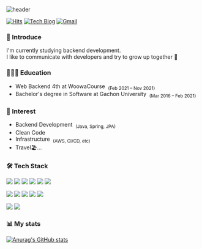 ![header](https://capsule-render.vercel.app/api?type=waving&color=auto&height=110&section=header&text=Seongwon%20Oh&fontSize=60&fontAlign=26)

[![Hits](https://hits.seeyoufarm.com/api/count/incr/badge.svg?url=https%3A%2F%2Fgithub.com%2FSeongwon97&count_bg=%2379C83D&title_bg=%23555555&icon=&icon_color=%23E7E7E7&title=hits&edge_flat=false)](https://hits.seeyoufarm.com) 
[![Tech Blog](http://img.shields.io/badge/-Tech%20blog-black?style=flat-round&logo=github&link=https://seongwon.dev/)](https://seongwon.dev/) 
[![Gmail](https://img.shields.io/badge/Gmail-d14836?style=flat-round&logo=Gmail&logoColor=white&link=mailto:tjddnjs970325@gmail.com)](mailto:tjddnjs970325@gmail.com)

### 🎤 Introduce

I'm currently studying backend development.<br>
I like to communicate with developers and try to grow up together 🌳


### 🧑🏻‍💻 Education
- Web Backend 4th at WoowaCourse &nbsp;<sub>(Feb 2021 – Nov 2021)</sub>
- Bachelor's degree in Software at Gachon University &nbsp;<sub>(Mar 2016 – Feb 2021)</sub>

### 🔮 Interest
- Backend Development &nbsp;<sub>(Java, Spring, JPA)</sub>
- Clean Code
- Infrastructure &nbsp;<sub>(AWS, CI/CD, etc)</sub>
- Travel🏖...

### 🛠 Tech Stack
<img src="https://img.shields.io/badge/Java-007396?style=flat&logo=Java&logoColor=white"/> <img src="https://img.shields.io/badge/Spring-6DB33F?style=flat&logo=Spring&logoColor=white"/> <img src="https://img.shields.io/badge/Spring Boot-6DB33F?style=flat&logo=SpringBoot&logoColor=white"/> <img src="https://img.shields.io/badge/Spring Data JPA-6DB33F?style=flat&logo=Spring Data JPA&logoColor=white"/> <img src="https://img.shields.io/badge/Querydsl-007396?style=flat&logo=Querydsl&logoColor=white"/> <img src="https://img.shields.io/badge/MySQL-4479A1?style=flat&logo=MySQL&logoColor=white"/> 

<img src="https://img.shields.io/badge/AWS-232F3E?style=flat&logo=AmazonAWS&logoColor=white"/> <img src="https://img.shields.io/badge/AWS EC2%20-%23FF9900.svg?&style=flat&logo=amazon-aws&logoColor=white"/> <img src="https://img.shields.io/badge/Jenkins-D24939.svg?&style=flat&logo=Jenkins&logoColor=white"/> <img src="https://img.shields.io/badge/Nginx-009639.svg?&style=flat&logo=Nginx&logoColor=white"/> <img src="https://img.shields.io/badge/Docker%20-2496ED.svg?&style=flat&logo=Docker&logoColor=white"/>

<img src="https://img.shields.io/badge/Git-F05032?style=flat&logo=Git&logoColor=white"/> <img src="https://img.shields.io/badge/GitHub-181717?style=flat&logo=GitHub&logoColor=white"/> 

 ### 📊 My stats
  
[![Anurag's GitHub stats](https://github-readme-stats.vercel.app/api?username=Seongwon97&hide=stars&count_private=true&show_icons=true&theme=buefy)](https://github.com/anuraghazra/github-readme-stats) 
